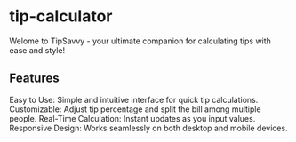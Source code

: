 # tip-calculator
Welome to TipSavvy - your ultimate companion for calculating tips with ease and style!

## Features

Easy to Use: Simple and intuitive interface for quick tip calculations.
Customizable: Adjust tip percentage and split the bill among multiple people.
Real-Time Calculation: Instant updates as you input values.
Responsive Design: Works seamlessly on both desktop and mobile devices.
